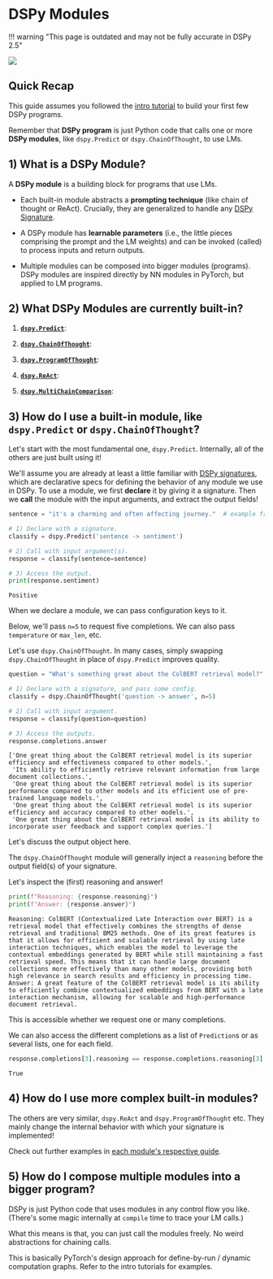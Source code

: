 # DSPy Modules

!!! warning "This page is outdated and may not be fully accurate in DSPy 2.5"


[<img align="center" src="https://colab.research.google.com/assets/colab-badge.svg" />](https://colab.research.google.com/github/stanfordnlp/dspy/blob/main/docs/guides/modules.ipynb)

## Quick Recap

This guide assumes you followed the [intro tutorial](https://colab.research.google.com/github/stanfordnlp/dspy/blob/main/examples/intro.ipynb) to build your first few DSPy programs.

Remember that **DSPy program** is just Python code that calls one or more **DSPy modules**, like `dspy.Predict` or `dspy.ChainOfThought`, to use LMs.

## 1) What is a DSPy Module?

A **DSPy module** is a building block for programs that use LMs.

- Each built-in module abstracts a **prompting technique** (like chain of thought or ReAct). Crucially, they are generalized to handle any [DSPy Signature](/building-blocks/2-signatures).

- A DSPy module has **learnable parameters** (i.e., the little pieces comprising the prompt and the LM weights) and can be invoked (called) to process inputs and return outputs.

- Multiple modules can be composed into bigger modules (programs). DSPy modules are inspired directly by NN modules in PyTorch, but applied to LM programs.

## 2) What DSPy Modules are currently built-in?

1. **[`dspy.Predict`](/deep-dive/modules/predict)**:

2. **[`dspy.ChainOfThought`](/deep-dive/modules/chain-of-thought)**: 

3. **[`dspy.ProgramOfThought`](/deep-dive/modules/program-of-thought)**:

4. **[`dspy.ReAct`](/deep-dive/modules/ReAct)**:

5. **[`dspy.MultiChainComparison`](/deep-dive/modules/multi-chain-comparison)**:

## 3) How do I use a built-in module, like `dspy.Predict` or `dspy.ChainOfThought`?

Let's start with the most fundamental one, `dspy.Predict`. Internally, all of the others are just built using it!

We'll assume you are already at least a little familiar with [DSPy signatures](/building-blocks/2-signatures), which are declarative specs for defining the behavior of any module we use in DSPy.
To use a module, we first **declare** it by giving it a signature. Then we **call** the module with the input arguments, and extract the output fields!


```python
sentence = "it's a charming and often affecting journey."  # example from the SST-2 dataset.

# 1) Declare with a signature.
classify = dspy.Predict('sentence -> sentiment')

# 2) Call with input argument(s). 
response = classify(sentence=sentence)

# 3) Access the output.
print(response.sentiment)
```

```text
Positive
```
    

When we declare a module, we can pass configuration keys to it.

Below, we'll pass `n=5` to request five completions. We can also pass `temperature` or `max_len`, etc.

Let's use `dspy.ChainOfThought`. In many cases, simply swapping `dspy.ChainOfThought` in place of `dspy.Predict` improves quality.


```python
question = "What's something great about the ColBERT retrieval model?"

# 1) Declare with a signature, and pass some config.
classify = dspy.ChainOfThought('question -> answer', n=5)

# 2) Call with input argument.
response = classify(question=question)

# 3) Access the outputs.
response.completions.answer
```

```text
['One great thing about the ColBERT retrieval model is its superior efficiency and effectiveness compared to other models.',
 'Its ability to efficiently retrieve relevant information from large document collections.',
 'One great thing about the ColBERT retrieval model is its superior performance compared to other models and its efficient use of pre-trained language models.',
 'One great thing about the ColBERT retrieval model is its superior efficiency and accuracy compared to other models.',
 'One great thing about the ColBERT retrieval model is its ability to incorporate user feedback and support complex queries.']
```


Let's discuss the output object here.

The `dspy.ChainOfThought` module will generally inject a `reasoning` before the output field(s) of your signature.

Let's inspect the (first) reasoning and answer!


```python
print(f"Reasoning: {response.reasoning}")
print(f"Answer: {response.answer}")
```

    Reasoning: ColBERT (Contextualized Late Interaction over BERT) is a retrieval model that effectively combines the strengths of dense retrieval and traditional BM25 methods. One of its great features is that it allows for efficient and scalable retrieval by using late interaction techniques, which enables the model to leverage the contextual embeddings generated by BERT while still maintaining a fast retrieval speed. This means that it can handle large document collections more effectively than many other models, providing both high relevance in search results and efficiency in processing time.
    Answer: A great feature of the ColBERT retrieval model is its ability to efficiently combine contextualized embeddings from BERT with a late interaction mechanism, allowing for scalable and high-performance document retrieval.

    

This is accessible whether we request one or many completions.

We can also access the different completions as a list of `Prediction`s or as several lists, one for each field.


```python
response.completions[3].reasoning == response.completions.reasoning[3]
```

```text
True
```

## 4) How do I use more complex built-in modules?

The others are very similar, `dspy.ReAct` and `dspy.ProgramOfThought` etc. They mainly change the internal behavior with which your signature is implemented!

Check out further examples in [each module's respective guide]().

## 5) How do I compose multiple modules into a bigger program?

DSPy is just Python code that uses modules in any control flow you like. (There's some magic internally at `compile` time to trace your LM calls.)

What this means is that, you can just call the modules freely. No weird abstractions for chaining calls.

This is basically PyTorch's design approach for define-by-run / dynamic computation graphs. Refer to the intro tutorials for examples.
